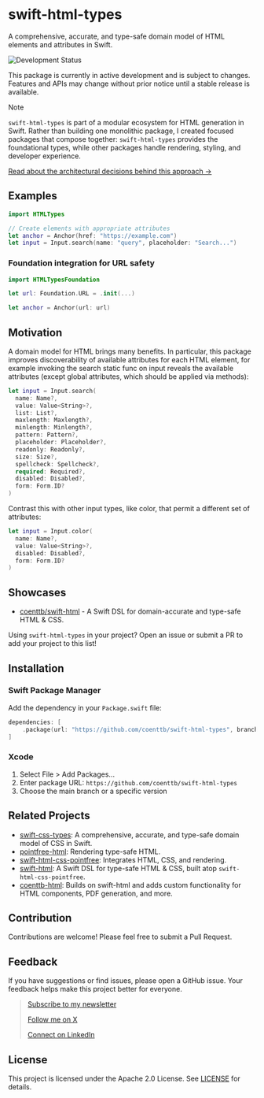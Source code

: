 # swift-html-types

A comprehensive, accurate, and type-safe domain model of HTML elements and attributes in Swift.

![Development Status](https://img.shields.io/badge/status-active--development-blue.svg)

This package is currently in active development and is subject to changes. Features and APIs may change without prior notice until a stable release is available.

> [!NOTE]
> `swift-html-types` is part of a modular ecosystem for HTML generation in Swift. Rather than building one monolithic package, I created focused packages that compose together: `swift-html-types` provides the foundational types, while other packages handle rendering, styling, and developer experience.
>
> [Read about the architectural decisions behind this approach →](https://coenttb.com/blog/4)

## Examples

```swift
import HTMLTypes

// Create elements with appropriate attributes
let anchor = Anchor(href: "https://example.com")
let input = Input.search(name: "query", placeholder: "Search...")
```

### Foundation integration for URL safety

```swift
import HTMLTypesFoundation

let url: Foundation.URL = .init(...)

let anchor = Anchor(url: url)
```

## Motivation

A domain model for HTML brings many benefits. In particular, this package improves discoverability of available attributes for each HTML element, for example invoking the search static func on input reveals the available attributes (except global attributes, which should be applied via methods):

```swift
let input = Input.search(
  name: Name?,
  value: Value<String>?,
  list: List?,
  maxlength: Maxlength?,
  minlength: Minlength?,
  pattern: Pattern?,
  placeholder: Placeholder?,
  readonly: Readonly?,
  size: Size?,
  spellcheck: Spellcheck?,
  required: Required?,
  disabled: Disabled?,
  form: Form.ID?
)
```

Contrast this with other input types, like color, that permit a different set of attributes:
```swift
let input = Input.color(
  name: Name?,
  value: Value<String>?,
  disabled: Disabled?,
  form: Form.ID?
)
```

## Showcases

- [coenttb/swift-html](https://github.com/coenttb/swift-html) - A Swift DSL for domain-accurate and type-safe HTML & CSS.

Using `swift-html-types` in your project? Open an issue or submit a PR to add your project to this list!

## Installation

### Swift Package Manager

Add the dependency in your `Package.swift` file:

```swift
dependencies: [
    .package(url: "https://github.com/coenttb/swift-html-types", branch: "main")
]
```

### Xcode

1. Select File > Add Packages...
2. Enter package URL: `https://github.com/coenttb/swift-html-types`
3. Choose the main branch or a specific version

## Related Projects

* [swift-css-types](https://github.com/coenttb/swift-css-types): A comprehensive, accurate, and type-safe domain model of CSS in Swift.
* [pointfree-html](https://github.com/coenttb/pointfree-html): Rendering type-safe HTML.
* [swift-html-css-pointfree](https://github.com/coenttb/swift-html-css-pointfree): Integrates HTML, CSS, and rendering.
* [swift-html](https://github.com/coenttb/swift-html): A Swift DSL for type-safe HTML & CSS, built atop `swift-html-css-pointfree`.
* [coenttb-html](https://github.com/coenttb/coenttb-html): Builds on swift-html and adds custom functionality for HTML components, PDF generation, and more.

## Contribution

Contributions are welcome! Please feel free to submit a Pull Request.

## Feedback

If you have suggestions or find issues, please open a GitHub issue. Your feedback helps make this project better for everyone.

> [Subscribe to my newsletter](http://coenttb.com/en/newsletter/subscribe)
>
> [Follow me on X](http://x.com/coenttb)
> 
> [Connect on LinkedIn](https://www.linkedin.com/in/tenthijeboonkkamp)

## License

This project is licensed under the Apache 2.0 License. See [LICENSE](LICENSE) for details.
